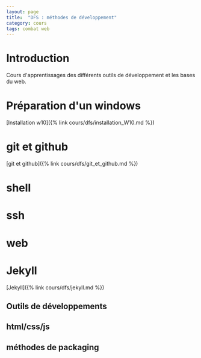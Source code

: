 ```yaml
---
layout: page
title:  "DFS : méthodes de développement"
category: cours
tags: combat web
---
```


# Introduction

Cours d'apprentissages des différents outils de développement et les bases du web.

# Préparation d'un windows

  [Installation w10]({% link cours/dfs/installation_W10.md %})

# git et github

  [git et github]({% link cours/dfs/git_et_github.md %})

# shell

# ssh 

# web

# Jekyll

  [Jekyll]({% link cours/dfs/jekyll.md %}) 

## Outils de développements

## html/css/js

## méthodes de packaging

